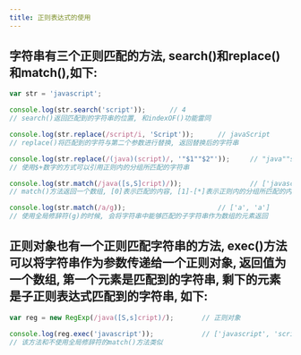 ```yaml
---
title: 正则表达式的使用
---
```


## 字符串有三个正则匹配的方法, search()和replace()和match(),如下:
```javascript
var str = 'javascript';

console.log(str.search('script'));		// 4
// search()返回匹配到的字符串的位置, 和indexOF()功能雷同

console.log(str.replace(/script/i, 'Script'));		// javaScript
// replace()将匹配到的字符与第二个参数进行替换, 返回替换后的字符串

console.log(str.replace(/(java)(script)/, '"$1""$2"'));		// "java""script"
// 使用$+数字的方式可以引用正则内的分组所匹配的字符串

console.log(str.match(/java([s,S]cript)/));					// ['javascript', 'script']
// match()方法返回一个数组, [0]表示匹配的内容, [1]-[*]表示正则内的分组所匹配的内容

console.log(str.match(/a/g));						// ['a', 'a']
// 使用全局修辞符(g)的时候, 会将字符串中能够匹配的子字符串作为数组的元素返回
```

## 正则对象也有一个正则匹配字符串的方法, exec()方法可以将字符串作为参数传递给一个正则对象, 返回值为一个数组, 第一个元素是匹配到的字符串, 剩下的元素是子正则表达式匹配到的字符串, 如下:
```javascript
var reg = new RegExp(/java([S,s]cript)/);		// 正则对象

console.log(reg.exec('javascript'));			// ['javascript', 'script']
// 该方法和不使用全局修辞符的match()方法类似
```
